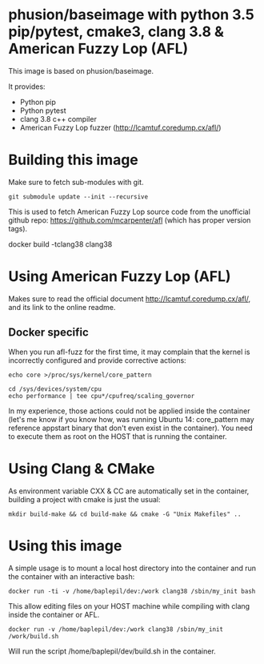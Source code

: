 # phusion/baseimage with python 3.5 pip/pytest, cmake3, clang 3.8 & American Fuzzy Lop (AFL)

This image is based on phusion/baseimage.

It provides:
- Python pip
- Python pytest
- clang 3.8 c++ compiler
- American Fuzzy Lop fuzzer (http://lcamtuf.coredump.cx/afl/)

# Building this image

Make sure to fetch sub-modules with git.

```
git submodule update --init --recursive 
```

This is used to fetch American Fuzzy Lop source code from the unofficial github repo: https://github.com/mcarpenter/afl (which has proper version tags).

docker build -tclang38 clang38

# Using American Fuzzy Lop (AFL)

Makes sure to read the official document http://lcamtuf.coredump.cx/afl/, and its link to the online readme.

## Docker specific

When you run afl-fuzz for the first time, it may complain that the kernel is incorrectly configured and provide corrective actions:

```
echo core >/proc/sys/kernel/core_pattern

cd /sys/devices/system/cpu
echo performance | tee cpu*/cpufreq/scaling_governor
```

In my experience, those actions could not be applied inside the container (let's me know if you know how, was running Ubuntu 14: core_pattern may reference appstart binary that don't even exist in the container).
You need to execute them as root on the HOST that is running the container.

# Using Clang & CMake

As environment variable CXX & CC are automatically set in the container, building a project with cmake is just the usual:

```
mkdir build-make && cd build-make && cmake -G "Unix Makefiles" ..
```

# Using this image

A simple usage is to mount a local host directory into the container and run the container with an interactive bash:

```
docker run -ti -v /home/baplepil/dev:/work clang38 /sbin/my_init bash
```

This allow editing files on your HOST machine while compiling with clang inside the container or AFL.

```
docker run -v /home/baplepil/dev:/work clang38 /sbin/my_init /work/build.sh
```

Will run the script /home/baplepil/dev/build.sh in the container.
